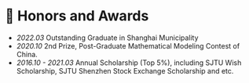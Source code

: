 # 🎊 Honors and Awards
- *2022.03* Outstanding Graduate in Shanghai Municipality
- *2020.10* 2nd Prize, Post-Graduate Mathematical Modeling Contest of China. 
- *2016.10 - 2021.03* Annual Scholarship (Top 5%), including SJTU Wish Scholarship, SJTU Shenzhen Stock Exchange Scholarship and etc.